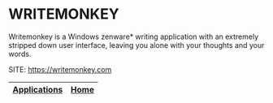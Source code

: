 # WRITEMONKEY

 Writemonkey is a Windows zenware* writing application with an extremely stripped down user interface, leaving you alone with your thoughts and your words.

 SITE: https://writemonkey.com

 | [Applications](https://portable-linux-apps.github.io/apps.html) | [Home](https://portable-linux-apps.github.io)
 | --- | --- |
